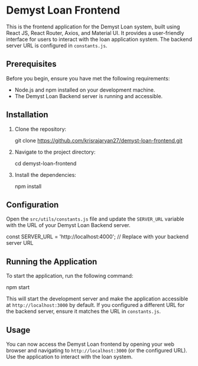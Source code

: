 # Demyst Loan Frontend

This is the frontend application for the Demyst Loan system, built using React JS, React Router, Axios, and Material UI. It provides a user-friendly interface for users to interact with the loan application system. The backend server URL is configured in `constants.js`.

## Prerequisites

Before you begin, ensure you have met the following requirements:

- Node.js and npm installed on your development machine.
- The Demyst Loan Backend server is running and accessible.

## Installation

1. Clone the repository:

   git clone https://github.com/krisrajaryan27/demyst-loan-frontend.git

2. Navigate to the project directory:

   cd demyst-loan-frontend

3. Install the dependencies:

   npm install

## Configuration

Open the `src/utils/constants.js` file and update the `SERVER_URL` variable with the URL of your Demyst Loan Backend server.

const SERVER_URL = 'http://localhost:4000'; // Replace with your backend server URL

## Running the Application

To start the application, run the following command:

npm start

This will start the development server and make the application accessible at `http://localhost:3000` by default. If you configured a different URL for the backend server, ensure it matches the URL in `constants.js`.

## Usage

You can now access the Demyst Loan frontend by opening your web browser and navigating to `http://localhost:3000` (or the configured URL). Use the application to interact with the loan system.